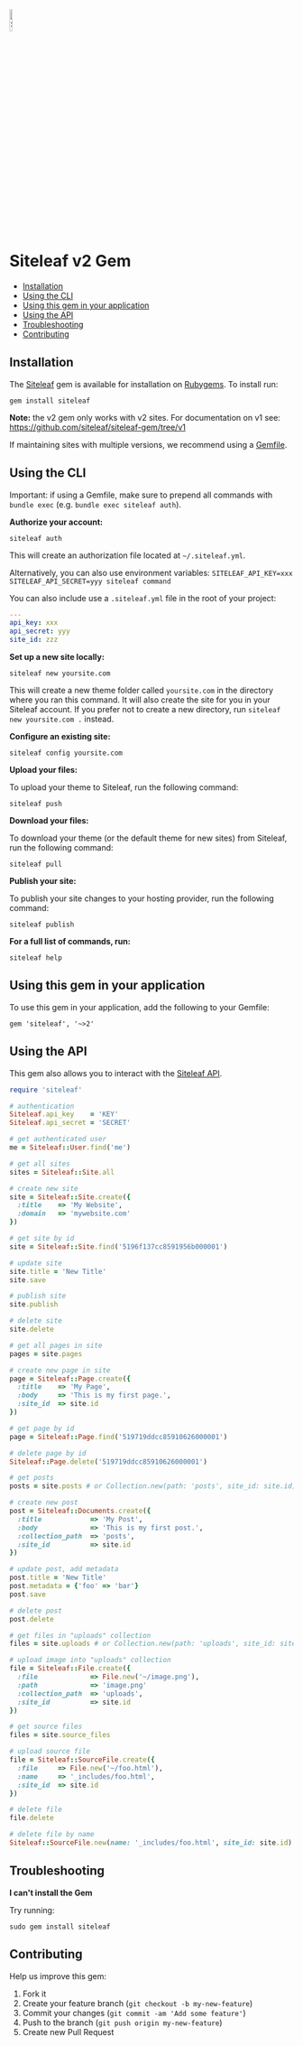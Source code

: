 <img alt="Siteleaf" src="https://learn.siteleaf.com/assets/images/logo.svg" width="10%">

Siteleaf v2 Gem
===============

- [Installation](#installation)
- [Using the CLI](#using-the-cli)
- [Using this gem in your application](#using-this-gem-in-your-application)
- [Using the API](#using-the-api)
- [Troubleshooting](#troubleshooting)
- [Contributing](#contributing)

Installation
------------

The [Siteleaf](https://www.siteleaf.com) gem is available for installation on [Rubygems](https://rubygems.org/gems/siteleaf). To install run:

    gem install siteleaf
    
**Note:** the v2 gem only works with v2 sites. For documentation on v1 see: https://github.com/siteleaf/siteleaf-gem/tree/v1

If maintaining sites with multiple versions, we recommend using a [Gemfile](#using-this-gem-in-your-application).


Using the CLI
-------------

Important: if using a Gemfile, make sure to prepend all commands with `bundle exec` (e.g. `bundle exec siteleaf auth`).

**Authorize your account:**

    siteleaf auth
    
This will create an authorization file located at `~/.siteleaf.yml`. 

Alternatively, you can also use environment variables: `SITELEAF_API_KEY=xxx SITELEAF_API_SECRET=yyy siteleaf command`

You can also include use a `.siteleaf.yml` file in the root of your project:

```yaml
---
api_key: xxx
api_secret: yyy
site_id: zzz
```

**Set up a new site locally:**

    siteleaf new yoursite.com

This will create a new theme folder called `yoursite.com` in the directory where you ran this command. It will also create the site for you in your Siteleaf account. If you prefer not to create a new directory, run `siteleaf new yoursite.com .` instead.

**Configure an existing site:**

    siteleaf config yoursite.com

**Upload your files:**

To upload your theme to Siteleaf, run the following command:

    siteleaf push
    
**Download your files:**

To download your theme (or the default theme for new sites) from Siteleaf, run the following command:

    siteleaf pull
    
**Publish your site:**

To publish your site changes to your hosting provider, run the following command:

    siteleaf publish
    
**For a full list of commands, run:**

    siteleaf help


Using this gem in your application
----------------------------------
    
To use this gem in your application, add the following to your Gemfile:

    gem 'siteleaf', '~>2'


Using the API
-------------

This gem also allows you to interact with the [Siteleaf API](https://github.com/siteleaf/siteleaf-api).

```ruby
require 'siteleaf'

# authentication
Siteleaf.api_key    = 'KEY'
Siteleaf.api_secret = 'SECRET'

# get authenticated user
me = Siteleaf::User.find('me')

# get all sites
sites = Siteleaf::Site.all

# create new site
site = Siteleaf::Site.create({
  :title    => 'My Website',
  :domain   => 'mywebsite.com'
})

# get site by id
site = Siteleaf::Site.find('5196f137cc8591956b000001')

# update site
site.title = 'New Title'
site.save

# publish site
site.publish

# delete site
site.delete

# get all pages in site
pages = site.pages

# create new page in site
page = Siteleaf::Page.create({
  :title    => 'My Page',
  :body     => 'This is my first page.',
  :site_id  => site.id
})

# get page by id
page = Siteleaf::Page.find('519719ddcc85910626000001')

# delete page by id
Siteleaf::Page.delete('519719ddcc85910626000001')

# get posts
posts = site.posts # or Collection.new(path: 'posts', site_id: site.id).documents

# create new post
post = Siteleaf::Documents.create({
  :title            => 'My Post',
  :body             => 'This is my first post.',
  :collection_path  => 'posts',
  :site_id          => site.id
})

# update post, add metadata
post.title = 'New Title'
post.metadata = {'foo' => 'bar'}
post.save

# delete post
post.delete

# get files in "uploads" collection
files = site.uploads # or Collection.new(path: 'uploads', site_id: site.id).files

# upload image into "uploads" collection
file = Siteleaf::File.create({
  :file             => File.new('~/image.png'), 
  :path             => 'image.png'
  :collection_path  => 'uploads',
  :site_id          => site.id
})

# get source files
files = site.source_files

# upload source file
file = Siteleaf::SourceFile.create({
  :file     => File.new('~/foo.html'), 
  :name     => '_includes/foo.html',
  :site_id  => site.id
})

# delete file
file.delete

# delete file by name
Siteleaf::SourceFile.new(name: '_includes/foo.html', site_id: site.id).delete

```

Troubleshooting
------------

**I can't install the Gem**

Try running:

    sudo gem install siteleaf


Contributing
------------

Help us improve this gem:

1. Fork it
2. Create your feature branch (`git checkout -b my-new-feature`)
3. Commit your changes (`git commit -am 'Add some feature'`)
4. Push to the branch (`git push origin my-new-feature`)
5. Create new Pull Request
